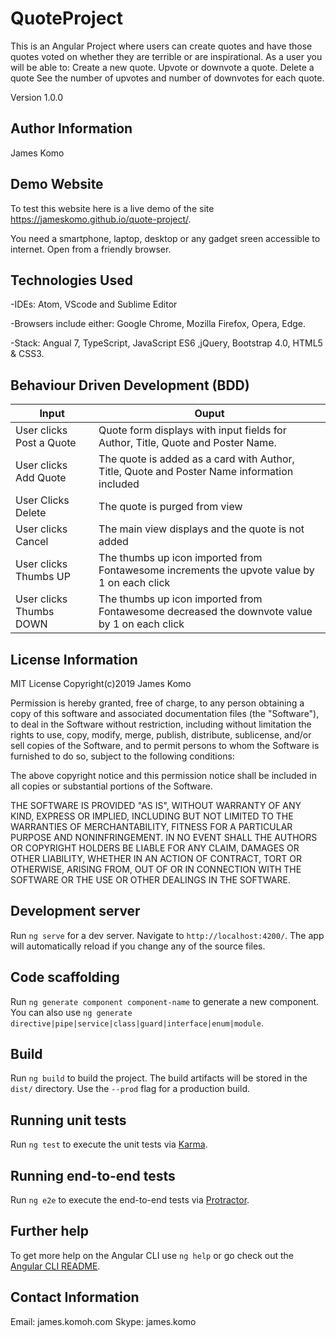 # QuoteProject

This is an Angular Project where users can create quotes and have those quotes voted on whether they are terrible or are inspirational. As a user you will be able to:  Create a new quote. Upvote or downvote a quote. Delete a quote See the number of upvotes and number of downvotes for each quote.

Version 1.0.0

## Author Information

James Komo

## Demo Website
To test this website here is a live demo of the site https://jameskomo.github.io/quote-project/.

You need a smartphone, laptop, desktop or any gadget sreen accessible to internet. Open from a friendly browser.

## Technologies Used
-IDEs: Atom, VScode and Sublime Editor 

-Browsers include either: Google Chrome, Mozilla Firefox, Opera, Edge.

-Stack: Angual 7, TypeScript, JavaScript ES6 ,jQuery, Bootstrap 4.0, HTML5 & CSS3.

## Behaviour Driven Development (BDD)
| Input                    	| Ouput                                                                                        	|
|--------------------------	|----------------------------------------------------------------------------------------------	|
| User clicks Post a Quote 	| Quote form displays with input fields for Author, Title, Quote and Poster Name.              	|
| User clicks Add Quote    	| The quote is added as a card with Author, Title, Quote and Poster Name information included  	|
| User Clicks Delete       	| The quote is purged from view                                                                	|
| User clicks Cancel       	| The main view displays and the quote is not added                                            	|
| User clicks Thumbs UP    	| The thumbs up icon imported from Fontawesome increments the upvote value by 1 on each click  	|
| User clicks Thumbs DOWN  	| The thumbs up icon imported from Fontawesome decreased the downvote value by 1 on each click 	|

## License Information

MIT License Copyright(c)2019 James Komo

Permission is hereby granted, free of charge, to any person obtaining a copy of this software and associated documentation files (the "Software"), to deal in the Software without restriction, including without limitation the rights to use, copy, modify, merge, publish, distribute, sublicense, and/or sell copies of the Software, and to permit persons to whom the Software is furnished to do so, subject to the following conditions:

The above copyright notice and this permission notice shall be included in all copies or substantial portions of the Software.

THE SOFTWARE IS PROVIDED "AS IS", WITHOUT WARRANTY OF ANY KIND, EXPRESS OR IMPLIED, INCLUDING BUT NOT LIMITED TO THE WARRANTIES OF MERCHANTABILITY, FITNESS FOR A PARTICULAR PURPOSE AND NONINFRINGEMENT. IN NO EVENT SHALL THE AUTHORS OR COPYRIGHT HOLDERS BE LIABLE FOR ANY CLAIM, DAMAGES OR OTHER LIABILITY, WHETHER IN AN ACTION OF CONTRACT, TORT OR OTHERWISE, ARISING FROM, OUT OF OR IN CONNECTION WITH THE SOFTWARE OR THE USE OR OTHER DEALINGS IN THE SOFTWARE.


## Development server

Run `ng serve` for a dev server. Navigate to `http://localhost:4200/`. The app will automatically reload if you change any of the source files.

## Code scaffolding

Run `ng generate component component-name` to generate a new component. You can also use `ng generate directive|pipe|service|class|guard|interface|enum|module`.

## Build

Run `ng build` to build the project. The build artifacts will be stored in the `dist/` directory. Use the `--prod` flag for a production build.

## Running unit tests

Run `ng test` to execute the unit tests via [Karma](https://karma-runner.github.io).

## Running end-to-end tests

Run `ng e2e` to execute the end-to-end tests via [Protractor](http://www.protractortest.org/).

## Further help

To get more help on the Angular CLI use `ng help` or go check out the [Angular CLI README](https://github.com/angular/angular-cli/blob/master/README.md).

## Contact Information

Email: james.komoh.com Skype: james.komo
